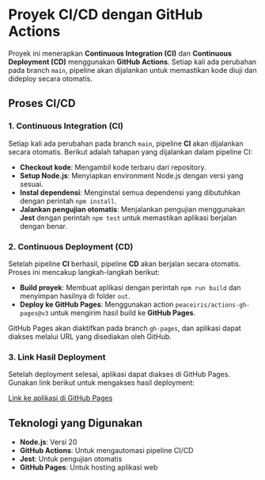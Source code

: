 # Proyek CI/CD dengan GitHub Actions

Proyek ini menerapkan **Continuous Integration (CI)** dan **Continuous Deployment (CD)** menggunakan **GitHub Actions**. Setiap kali ada perubahan pada branch `main`, pipeline akan dijalankan untuk memastikan kode diuji dan dideploy secara otomatis.

## Proses CI/CD

### 1. **Continuous Integration (CI)**

Setiap kali ada perubahan pada branch `main`, pipeline **CI** akan dijalankan secara otomatis. Berikut adalah tahapan yang dijalankan dalam pipeline CI:

- **Checkout kode**: Mengambil kode terbaru dari repository.
- **Setup Node.js**: Menyiapkan environment Node.js dengan versi yang sesuai.
- **Instal dependensi**: Menginstal semua dependensi yang dibutuhkan dengan perintah `npm install`.
- **Jalankan pengujian otomatis**: Menjalankan pengujian menggunakan **Jest** dengan perintah `npm test` untuk memastikan aplikasi berjalan dengan benar.

### 2. **Continuous Deployment (CD)**

Setelah pipeline **CI** berhasil, pipeline **CD** akan berjalan secara otomatis. Proses ini mencakup langkah-langkah berikut:

- **Build proyek**: Membuat aplikasi dengan perintah `npm run build` dan menyimpan hasilnya di folder `out`.
- **Deploy ke GitHub Pages**: Menggunakan action `peaceiris/actions-gh-pages@v3` untuk mengirim hasil build ke **GitHub Pages**.

GitHub Pages akan diaktifkan pada branch `gh-pages`, dan aplikasi dapat diakses melalui URL yang disediakan oleh GitHub.

### 3. **Link Hasil Deployment**

Setelah deployment selesai, aplikasi dapat diakses di GitHub Pages. Gunakan link berikut untuk mengakses hasil deployment:

[Link ke aplikasi di GitHub Pages](https://letsgobois24.github.io/ci-cd-21060122120016-elektro/)

## Teknologi yang Digunakan

- **Node.js**: Versi 20
- **GitHub Actions**: Untuk mengautomasi pipeline CI/CD
- **Jest**: Untuk pengujian otomatis
- **GitHub Pages**: Untuk hosting aplikasi web
